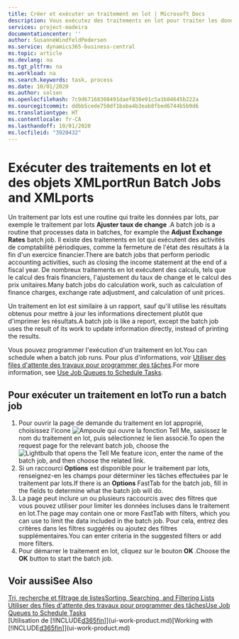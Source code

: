 ```yaml
---
title: Créer et exécuter un traitement en lot | Microsoft Docs
description: Vous exécutez des traitements en lot pour traiter les données et mettre à jour les informations, par exemple, pour élaborer des activités de comptabilité périodiques ou effectuer des calculs.
services: project-madeira
documentationcenter: ''
author: SusanneWindfeldPedersen
ms.service: dynamics365-business-central
ms.topic: article
ms.devlang: na
ms.tgt_pltfrm: na
ms.workload: na
ms.search.keywords: task, process
ms.date: 10/01/2020
ms.author: solsen
ms.openlocfilehash: 7c9d67168308491daef838e91c5a1b84645b222a
ms.sourcegitcommit: ddbb5cede750df1baba4b3eab8fbed6744b5b9d6
ms.translationtype: HT
ms.contentlocale: fr-CA
ms.lasthandoff: 10/01/2020
ms.locfileid: "3920432"
---
```

# <a name="run-batch-jobs-and-xmlports"></a><span data-ttu-id="9da3b-103">Exécuter des traitements en lot et des objets XMLport</span><span class="sxs-lookup"><span data-stu-id="9da3b-103">Run Batch Jobs and XMLports</span></span>
<span data-ttu-id="9da3b-104">Un traitement par lots est une routine qui traite les données par lots, par exemple le traitement par lots **Ajuster taux de change** .</span><span class="sxs-lookup"><span data-stu-id="9da3b-104">A batch job is a routine that processes data in batches, for example the **Adjust Exchange Rates** batch job.</span></span> <span data-ttu-id="9da3b-105">Il existe des traitements en lot qui exécutent des activités de comptabilité périodiques, comme la fermeture de l'état des résultats à la fin d'un exercice financier.</span><span class="sxs-lookup"><span data-stu-id="9da3b-105">There are batch jobs that perform periodic accounting activities, such as closing the income statement at the end of a fiscal year.</span></span> <span data-ttu-id="9da3b-106">De nombreux traitements en lot exécutent des calculs, tels que le calcul des frais financiers, l'ajustement du taux de change et le calcul des prix unitaires.</span><span class="sxs-lookup"><span data-stu-id="9da3b-106">Many batch jobs do calculation work, such as calculation of finance charges, exchange rate adjustment, and calculation of unit prices.</span></span>

<span data-ttu-id="9da3b-107">Un traitement en lot est similaire à un rapport, sauf qu'il utilise les résultats obtenus pour mettre à jour les informations directement plutôt que d'imprimer les résultats.</span><span class="sxs-lookup"><span data-stu-id="9da3b-107">A batch job is like a report, except the batch job uses the result of its work to update information directly, instead of printing the results.</span></span>

<span data-ttu-id="9da3b-108">Vous pouvez programmer l'exécution d'un traitement en lot.</span><span class="sxs-lookup"><span data-stu-id="9da3b-108">You can schedule when a batch job runs.</span></span> <span data-ttu-id="9da3b-109">Pour plus d'informations, voir [Utiliser des files d'attente des travaux pour programmer des tâches](admin-job-queues-schedule-tasks.md).</span><span class="sxs-lookup"><span data-stu-id="9da3b-109">For more information, see [Use Job Queues to Schedule Tasks](admin-job-queues-schedule-tasks.md).</span></span>

## <a name="to-run-a-batch-job"></a><span data-ttu-id="9da3b-110">Pour exécuter un traitement en lot</span><span class="sxs-lookup"><span data-stu-id="9da3b-110">To run a batch job</span></span>
1. <span data-ttu-id="9da3b-111">Pour ouvrir la page de demande du traitement en lot approprié, choisissez l'icone ![Ampoule qui ouvre la fonction Tell Me](media/ui-search/search_small.png "Dites-moi ce que vous voulez faire"), saisissez le nom du traitement en lot, puis sélectionnez le lien associé.</span><span class="sxs-lookup"><span data-stu-id="9da3b-111">To open the request page for the relevant batch job, choose the ![Lightbulb that opens the Tell Me feature](media/ui-search/search_small.png "Tell me what you want to do") icon, enter the name of the batch job, and then choose the related link.</span></span>
2. <span data-ttu-id="9da3b-112">Si un raccourci **Options** est disponible pour le traitement par lots, renseignez-en les champs pour déterminer les tâches effectuées par le traitement par lots.</span><span class="sxs-lookup"><span data-stu-id="9da3b-112">If there is an **Options** FastTab for the batch job, fill in the fields to determine what the batch job will do.</span></span>
3. <span data-ttu-id="9da3b-113">La page peut inclure un ou plusieurs raccourcis avec des filtres que vous pouvez utiliser pour limiter les données incluses dans le traitement en lot.</span><span class="sxs-lookup"><span data-stu-id="9da3b-113">The page may contain one or more FastTab with filters, which you can use to limit the data included in the batch job.</span></span> <span data-ttu-id="9da3b-114">Pour cela, entrez des critères dans les filtres suggérés ou ajoutez des filtres supplémentaires.</span><span class="sxs-lookup"><span data-stu-id="9da3b-114">You can enter criteria in the suggested filters or add more filters.</span></span>
4. <span data-ttu-id="9da3b-115">Pour démarrer le traitement en lot, cliquez sur le bouton **OK** .</span><span class="sxs-lookup"><span data-stu-id="9da3b-115">Choose the **OK** button to start the batch job.</span></span>

## <a name="see-also"></a><span data-ttu-id="9da3b-116">Voir aussi</span><span class="sxs-lookup"><span data-stu-id="9da3b-116">See Also</span></span>
[<span data-ttu-id="9da3b-117">Tri, recherche et filtrage de listes</span><span class="sxs-lookup"><span data-stu-id="9da3b-117">Sorting, Searching, and Filtering Lists</span></span>](ui-enter-criteria-filters.md)  
[<span data-ttu-id="9da3b-118">Utiliser des files d'attente des travaux pour programmer des tâches</span><span class="sxs-lookup"><span data-stu-id="9da3b-118">Use Job Queues to Schedule Tasks</span></span>](admin-job-queues-schedule-tasks.md)  
<span data-ttu-id="9da3b-119">[Utilisation de [!INCLUDE[d365fin](includes/d365fin_md.md)]](ui-work-product.md)</span><span class="sxs-lookup"><span data-stu-id="9da3b-119">[Working with [!INCLUDE[d365fin](includes/d365fin_md.md)]](ui-work-product.md)</span></span>
